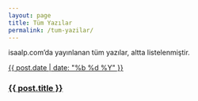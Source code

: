 ```yaml
---
layout: page
title: Tüm Yazılar
permalink: /tum-yazilar/
---
```



isaalp.com’da yayınlanan tüm yazılar, altta listelenmiştir.



<div class="item {% if post.star %}star{% endif %}">
    <a class="url" href="{{ site.url }}{{ post.url }}">
        <aside class="date"><time datetime="{{ post.date | date:"%d-%m-%Y" }}">{{ post.date | date: "%b %d %Y" }}</time></aside>
        <h3 class="title">{{ post.title }}</h3>
    </a>
</div>
